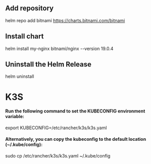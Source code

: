 ## Add repository

helm repo add bitnami https://charts.bitnami.com/bitnami


## Install chart

helm install my-nginx bitnami/nginx --version 19.0.4


## Uninstall the Helm Release

helm uninstall <release name>



# K3S
#### Run the following command to set the KUBECONFIG environment variable:

export KUBECONFIG=/etc/rancher/k3s/k3s.yaml

#### Alternatively, you can copy the kubeconfig to the default location (~/.kube/config):

sudo cp /etc/rancher/k3s/k3s.yaml ~/.kube/config